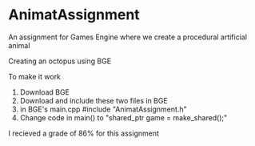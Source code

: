 # AnimatAssignment
An assignment for Games Engine where we create a procedural artificial animal

Creating an octopus using BGE

To make it work
1. Download BGE
2. Download and include these two files in BGE
3. in BGE's main.cpp #include "AnimatAssignment.h"
4. Change code in main() to "shared_ptr<Game> game = make_shared<AnimatAssignment>();"

I recieved a grade of 86% for this assignment
